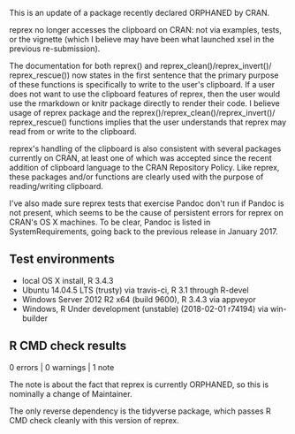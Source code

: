 This is an update of a package recently declared ORPHANED by CRAN.

reprex no longer accesses the clipboard on CRAN: not via examples, tests, or the vignette (which I believe may have been what launched xsel in the previous re-submission).

The documentation for both reprex() and reprex_clean()/reprex_invert()/ reprex_rescue()) now states in the first sentence that the primary purpose of these functions is specifically to write to the user's clipboard. If a user does not want to use the clipboard features of reprex, then the user would use the rmarkdown or knitr package directly to render their code. I believe usage of reprex package and the reprex()/reprex_clean()/reprex_invert()/ reprex_rescue() functions implies that the user understands that reprex may read from or write to the clipboard.

reprex's handling of the clipboard is also consistent with several packages currently on CRAN, at least one of which was accepted since the recent addition of clipboard language to the CRAN Repository Policy. Like reprex, these packages and/or functions are clearly used with the purpose of reading/writing clipboard.

I've also made sure reprex tests that exercise Pandoc don't run if Pandoc is not present, which seems to be the cause of persistent errors for reprex on CRAN's OS X machines. To be clear, Pandoc is listed in SystemRequirements, going back to the previous release in January 2017.

## Test environments

* local OS X install, R 3.4.3
* Ubuntu 14.04.5 LTS (trusty) via travis-ci, R 3.1 through R-devel
* Windows Server 2012 R2 x64 (build 9600), R 3.4.3 via appveyor
* Windows, R Under development (unstable) (2018-02-01 r74194) via win-builder

## R CMD check results
  		  
0 errors | 0 warnings | 1 note

The note is about the fact that reprex is currently ORPHANED, so this is nominally a change of Maintainer.

The only reverse dependency is the tidyverse package, which passes R CMD check cleanly with this version of reprex.
